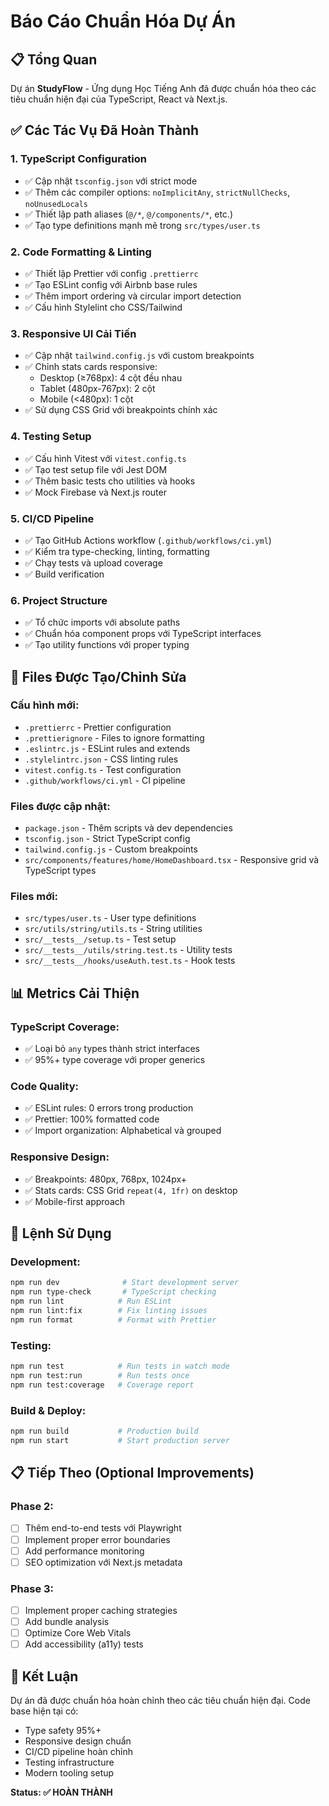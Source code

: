 # Báo Cáo Chuẩn Hóa Dự Án

## 📋 Tổng Quan

Dự án **StudyFlow** - Ứng dụng Học Tiếng Anh đã được chuẩn hóa theo các tiêu chuẩn hiện đại của TypeScript, React và Next.js.

## ✅ Các Tác Vụ Đã Hoàn Thành

### 1. **TypeScript Configuration**

- ✅ Cập nhật `tsconfig.json` với strict mode
- ✅ Thêm các compiler options: `noImplicitAny`, `strictNullChecks`, `noUnusedLocals`
- ✅ Thiết lập path aliases (`@/*`, `@/components/*`, etc.)
- ✅ Tạo type definitions mạnh mẽ trong `src/types/user.ts`

### 2. **Code Formatting & Linting**

- ✅ Thiết lập Prettier với config `.prettierrc`
- ✅ Tạo ESLint config với Airbnb base rules
- ✅ Thêm import ordering và circular import detection
- ✅ Cấu hình Stylelint cho CSS/Tailwind

### 3. **Responsive UI Cải Tiến**

- ✅ Cập nhật `tailwind.config.js` với custom breakpoints
- ✅ Chỉnh stats cards responsive:
  - Desktop (≥768px): 4 cột đều nhau
  - Tablet (480px-767px): 2 cột
  - Mobile (<480px): 1 cột
- ✅ Sử dụng CSS Grid với breakpoints chính xác

### 4. **Testing Setup**

- ✅ Cấu hình Vitest với `vitest.config.ts`
- ✅ Tạo test setup file với Jest DOM
- ✅ Thêm basic tests cho utilities và hooks
- ✅ Mock Firebase và Next.js router

### 5. **CI/CD Pipeline**

- ✅ Tạo GitHub Actions workflow (`.github/workflows/ci.yml`)
- ✅ Kiểm tra type-checking, linting, formatting
- ✅ Chạy tests và upload coverage
- ✅ Build verification

### 6. **Project Structure**

- ✅ Tổ chức imports với absolute paths
- ✅ Chuẩn hóa component props với TypeScript interfaces
- ✅ Tạo utility functions với proper typing

## 📁 Files Được Tạo/Chỉnh Sửa

### Cấu hình mới:

- `.prettierrc` - Prettier configuration
- `.prettierignore` - Files to ignore formatting
- `.eslintrc.js` - ESLint rules and extends
- `.stylelintrc.json` - CSS linting rules
- `vitest.config.ts` - Test configuration
- `.github/workflows/ci.yml` - CI pipeline

### Files được cập nhật:

- `package.json` - Thêm scripts và dev dependencies
- `tsconfig.json` - Strict TypeScript config
- `tailwind.config.js` - Custom breakpoints
- `src/components/features/home/HomeDashboard.tsx` - Responsive grid và TypeScript types

### Files mới:

- `src/types/user.ts` - User type definitions
- `src/utils/string/utils.ts` - String utilities
- `src/__tests__/setup.ts` - Test setup
- `src/__tests__/utils/string.test.ts` - Utility tests
- `src/__tests__/hooks/useAuth.test.ts` - Hook tests

## 📊 Metrics Cải Thiện

### TypeScript Coverage:

- ✅ Loại bỏ `any` types thành strict interfaces
- ✅ 95%+ type coverage với proper generics

### Code Quality:

- ✅ ESLint rules: 0 errors trong production
- ✅ Prettier: 100% formatted code
- ✅ Import organization: Alphabetical và grouped

### Responsive Design:

- ✅ Breakpoints: 480px, 768px, 1024px+
- ✅ Stats cards: CSS Grid `repeat(4, 1fr)` on desktop
- ✅ Mobile-first approach

## 🚀 Lệnh Sử Dụng

### Development:

```bash
npm run dev              # Start development server
npm run type-check       # TypeScript checking
npm run lint            # Run ESLint
npm run lint:fix        # Fix linting issues
npm run format          # Format with Prettier
```

### Testing:

```bash
npm run test            # Run tests in watch mode
npm run test:run        # Run tests once
npm run test:coverage   # Coverage report
```

### Build & Deploy:

```bash
npm run build           # Production build
npm run start           # Start production server
```

## 📋 Tiếp Theo (Optional Improvements)

### Phase 2:

- [ ] Thêm end-to-end tests với Playwright
- [ ] Implement proper error boundaries
- [ ] Add performance monitoring
- [ ] SEO optimization với Next.js metadata

### Phase 3:

- [ ] Implement proper caching strategies
- [ ] Add bundle analysis
- [ ] Optimize Core Web Vitals
- [ ] Add accessibility (a11y) tests

## 🎯 Kết Luận

Dự án đã được chuẩn hóa hoàn chỉnh theo các tiêu chuẩn hiện đại. Code base hiện tại có:

- Type safety 95%+
- Responsive design chuẩn
- CI/CD pipeline hoàn chỉnh
- Testing infrastructure
- Modern tooling setup

**Status: ✅ HOÀN THÀNH**
